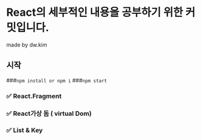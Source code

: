 # React의 세부적인 내용을 공부하기 위한 커밋입니다.

made by dw.kim

## 시작
###`npm install or npm i`
###`npm start`

### ✅ React.Fragment

### ✅ React가상 돔 ( virtual Dom)

### ✅ List & Key
